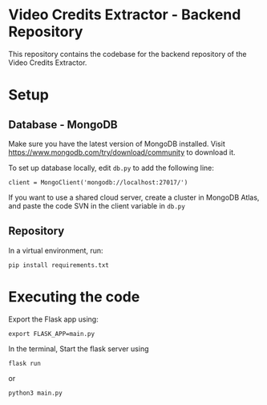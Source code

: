 # Video Credits Extractor - Backend Repository

This repository contains the codebase for the backend repository of the Video Credits Extractor. 

# Setup
## Database - MongoDB
Make sure you have the latest version of MongoDB installed. Visit https://www.mongodb.com/try/download/community to download it.

To set up database locally, edit `db.py` to add the following line:
``` 
client = MongoClient('mongodb://localhost:27017/') 
```
If you want to use a shared cloud server, create a cluster in MongoDB Atlas, and paste the code SVN in the client variable in `db.py`

## Repository
In a virtual environment, run:
```
pip install requirements.txt
```

# Executing the code

 Export the Flask app using:
 ```
 export FLASK_APP=main.py
 ```
  In the terminal, Start the flask server using
 ``` 
 flask run 
 ```
 or
 ``` 
 python3 main.py 
 ```

